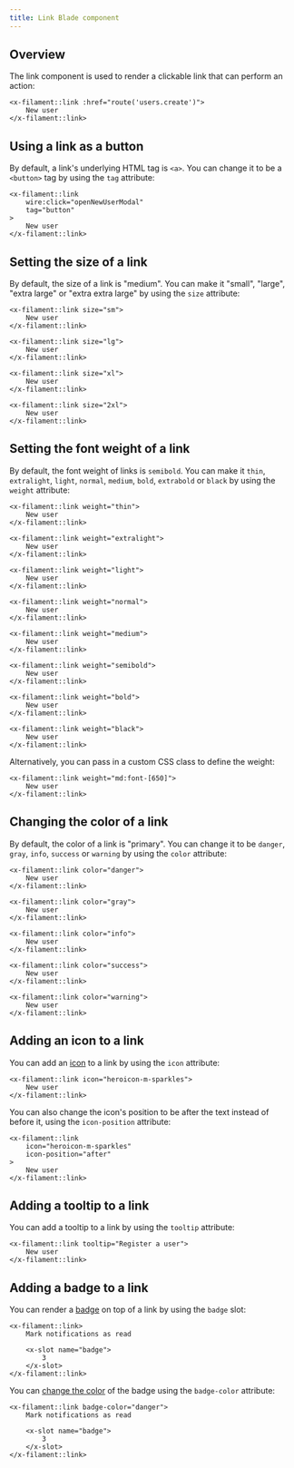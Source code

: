 ```yaml
---
title: Link Blade component
---
```


## Overview

The link component is used to render a clickable link that can perform an action:

```blade
<x-filament::link :href="route('users.create')">
    New user
</x-filament::link>
```

## Using a link as a button

By default, a link's underlying HTML tag is `<a>`. You can change it to be a `<button>` tag by using the `tag` attribute:

```blade
<x-filament::link
    wire:click="openNewUserModal"
    tag="button"
>
    New user
</x-filament::link>
```

## Setting the size of a link

By default, the size of a link is "medium". You can make it "small", "large", "extra large" or "extra extra large" by using the `size` attribute:

```blade
<x-filament::link size="sm">
    New user
</x-filament::link>

<x-filament::link size="lg">
    New user
</x-filament::link>

<x-filament::link size="xl">
    New user
</x-filament::link>

<x-filament::link size="2xl">
    New user
</x-filament::link>
```

## Setting the font weight of a link

By default, the font weight of links is `semibold`. You can make it `thin`, `extralight`, `light`, `normal`, `medium`, `bold`, `extrabold` or `black` by using the `weight` attribute:

```blade
<x-filament::link weight="thin">
    New user
</x-filament::link>

<x-filament::link weight="extralight">
    New user
</x-filament::link>

<x-filament::link weight="light">
    New user
</x-filament::link>

<x-filament::link weight="normal">
    New user
</x-filament::link>

<x-filament::link weight="medium">
    New user
</x-filament::link>

<x-filament::link weight="semibold">
    New user
</x-filament::link>
   
<x-filament::link weight="bold">
    New user
</x-filament::link>

<x-filament::link weight="black">
    New user
</x-filament::link> 
```

Alternatively, you can pass in a custom CSS class to define the weight:

```blade
<x-filament::link weight="md:font-[650]">
    New user
</x-filament::link>
```

## Changing the color of a link

By default, the color of a link is "primary". You can change it to be `danger`, `gray`, `info`, `success` or `warning` by using the `color` attribute:

```blade
<x-filament::link color="danger">
    New user
</x-filament::link>

<x-filament::link color="gray">
    New user
</x-filament::link>

<x-filament::link color="info">
    New user
</x-filament::link>

<x-filament::link color="success">
    New user
</x-filament::link>

<x-filament::link color="warning">
    New user
</x-filament::link>
```

## Adding an icon to a link

You can add an [icon](https://blade-ui-kit.com/blade-icons?set=1#search) to a link by using the `icon` attribute:

```blade
<x-filament::link icon="heroicon-m-sparkles">
    New user
</x-filament::link>
```

You can also change the icon's position to be after the text instead of before it, using the `icon-position` attribute:

```blade
<x-filament::link
    icon="heroicon-m-sparkles"
    icon-position="after"
>
    New user
</x-filament::link>
```

## Adding a tooltip to a link

You can add a tooltip to a link by using the `tooltip` attribute:

```blade
<x-filament::link tooltip="Register a user">
    New user
</x-filament::link>
```

## Adding a badge to a link

You can render a [badge](badge) on top of a link by using the `badge` slot:

```blade
<x-filament::link>
    Mark notifications as read

    <x-slot name="badge">
        3
    </x-slot>
</x-filament::link>
```

You can [change the color](badge#changing-the-color-of-the-badge) of the badge using the `badge-color` attribute:

```blade
<x-filament::link badge-color="danger">
    Mark notifications as read

    <x-slot name="badge">
        3
    </x-slot>
</x-filament::link>
```
